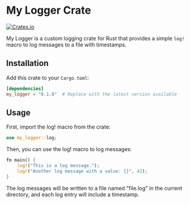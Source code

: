 # My Logger Crate

[![Crates.io](https://img.shields.io/crates/v/my_logger.svg)](https://crates.io/crates/my_logger)

My Logger is a custom logging crate for Rust that provides a simple `log!` macro to log messages to a file with timestamps.

## Installation

Add this crate to your `Cargo.toml`:

```toml
[dependencies]
my_logger = "0.1.0"  # Replace with the latest version available
```

## Usage
First, import the log! macro from the crate:
```rust
use my_logger::log;
```
Then, you can use the log! macro to log messages:
```rust
fn main() {
    log!("This is a log message.");
    log!("Another log message with a value: {}", 42);
}
```
The log messages will be written to a file named "file.log" in the current directory, and each log entry will include a timestamp.


